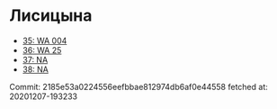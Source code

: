 # Лисицына
- [35: WA 004](35.md)
- [36: WA 25](36.md)
- [37: NA](37.md)
- [38: NA](38.md)

Commit: 2185e53a0224556eefbbae812974db6af0e44558
 fetched at: 20201207-193233
